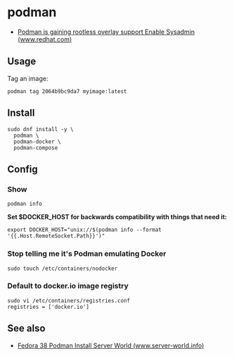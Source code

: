 # podman

- [Podman is gaining rootless overlay support  Enable Sysadmin (www.redhat.com)](https://www.redhat.com/sysadmin/podman-rootless-overlay)


## Usage

Tag an image:

```shell
podman tag 2064b9bc9da7 myimage:latest
```

## Install

```shell
sudo dnf install -y \
  podman \
  podman-docker \
  podman-compose
```

## Config

### Show
```
podman info
```

**Set $DOCKER_HOST for backwards compatibility with things that need it:**

```
export DOCKER_HOST="unix://$(podman info --format '{{.Host.RemoteSocket.Path}}')"
```
 
### Stop telling me it's Podman emulating Docker
```
sudo touch /etc/containers/nodocker
```

### Default to docker.io image registry
```
sudo vi /etc/containers/registries.conf
registries = ['docker.io']
```


## See also

- [Fedora 38  Podman  Install  Server World (www.server-world.info)](https://www.server-world.info/en/note?os=Fedora_38&p=podman&f=1)


